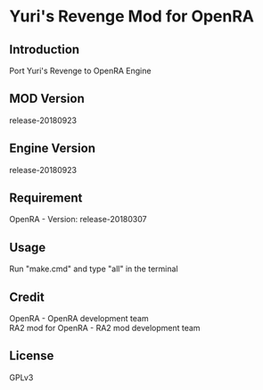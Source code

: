 # Yuri's Revenge Mod for OpenRA
## Introduction
Port Yuri's Revenge to OpenRA Engine

## MOD Version
release-20180923

## Engine Version
release-20180923

## Requirement
OpenRA - Version: release-20180307  

## Usage
Run "make.cmd" and type "all" in the terminal

## Credit
OpenRA - OpenRA development team  
RA2 mod for OpenRA - RA2 mod development team  

## License
GPLv3
